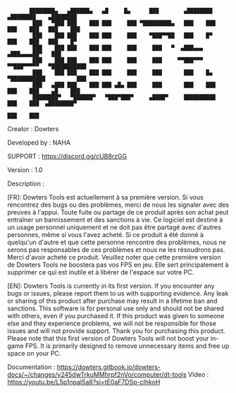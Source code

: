            ████████▄   ▄██████▄   ▄█     █▄      ███        ▄████████    ▄████████    ▄████████ 
            ███   ▀███ ███    ███ ███     ███ ▀█████████▄   ███    ███   ███    ███   ███    ███ 
            ███    ███ ███    ███ ███     ███    ▀███▀▀██   ███    █▀    ███    ███   ███    █▀  
            ███    ███ ███    ███ ███     ███     ███   ▀  ▄███▄▄▄      ▄███▄▄▄▄██▀   ███        
            ███    ███ ███    ███ ███     ███     ███     ▀▀███▀▀▀     ▀▀███▀▀▀▀▀   ▀███████████ 
            ███    ███ ███    ███ ███     ███     ███       ███    █▄  ▀███████████          ███ 
            ███   ▄███ ███    ███ ███ ▄█▄ ███     ███       ███    ███   ███    ███    ▄█    ███ 
            ████████▀   ▀██████▀   ▀███▀███▀     ▄████▀     ██████████   ███    ███  ▄████████▀  
                                                                         ███    ███              

Creator : Dowters

Developed by : NAHA

SUPPORT : https://discord.gg/cUB8rzGG

Version : 1.0

Description : 

[FR]:
Dowters Tools est actuellement à sa première version. Si vous rencontrez des bugs ou des problèmes, merci de nous les signaler avec des preuves à l'appui. 
Toute fuite ou partage de ce produit après son achat peut entraîner un bannissement et des sanctions à vie. Ce logiciel est destiné à un usage personnel uniquement et 
ne doit pas être partagé avec d'autres personnes, même si vous l'avez acheté.
Si ce produit a été donné à quelqu'un d'autre et que cette personne rencontre des problèmes, nous ne serons pas responsables de ces problèmes et nous ne les résoudrons pas.
Merci d'avoir acheté ce produit. Veuillez noter que cette première version de Dowters Tools ne boostera pas vos FPS en jeu. Elle sert principalement à supprimer ce qui est inutile 
et à libérer de l'espace sur votre PC.

[EN]:
Dowters Tools is currently in its first version. If you encounter any bugs or issues, please report them to us with supporting evidence. 
Any leak or sharing of this product after purchase may result in a lifetime ban and sanctions. This software is for personal use only and should not be shared with others, 
even if you purchased it.
If this product was given to someone else and they experience problems, we will not be responsible for those issues and will not provide support.
Thank you for purchasing this product. Please note that this first version of Dowters Tools will not boost your in-game FPS. 
It is primarily designed to remove unnecessary items and free up space on your PC.

Documentation : https://dowters.gitbook.io/dowters-docs/~/changes/y245dwTrkuMMhrpf2nVo/computer/dt-tools
VIdeo : https://youtu.be/L5p1npaI5a8?si=tE0aF7DSp-clhkoH
